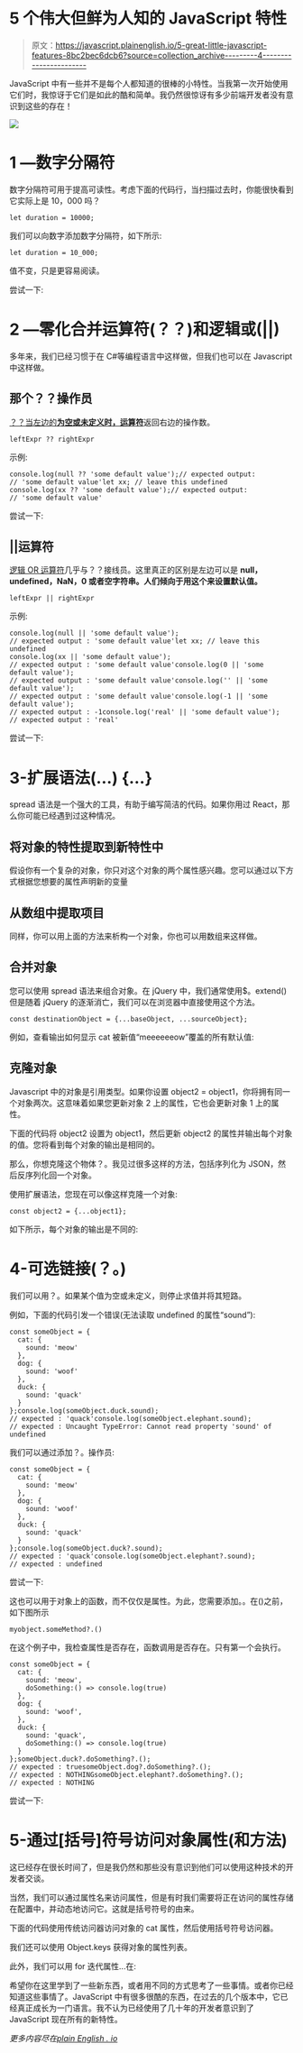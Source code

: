 # 5 个伟大但鲜为人知的 JavaScript 特性

> 原文：<https://javascript.plainenglish.io/5-great-little-javascript-features-8bc2bec6dcb6?source=collection_archive---------4----------------------->

JavaScript 中有一些并不是每个人都知道的很棒的小特性。当我第一次开始使用它们时，我惊讶于它们是如此的酷和简单。我仍然很惊讶有多少前端开发者没有意识到这些的存在！

![](img/72e0cf38fdeccbdffb17f046da3803e7.png)

# 1 —数字分隔符

数字分隔符可用于提高可读性。考虑下面的代码行，当扫描过去时，你能很快看到它实际上是 10，000 吗？

```
let duration = 10000;
```

我们可以向数字添加数字分隔符，如下所示:

```
let duration = 10_000;
```

值不变，只是更容易阅读。

尝试一下:

# 2 —零化合并运算符(？？)和逻辑或(||)

多年来，我们已经习惯于在 C#等编程语言中这样做，但我们也可以在 Javascript 中这样做。

## 那个？？操作员

[？？当左边的**为空或未定义时，运算符**](https://developer.mozilla.org/en-US/docs/Web/JavaScript/Reference/Operators/Nullish_coalescing_operator)返回右边的操作数。

```
leftExpr ?? rightExpr
```

示例:

```
console.log(null ?? 'some default value');// expected output:
// 'some default value'let xx; // leave this undefined
console.log(xx ?? 'some default value');// expected output: 
// 'some default value'
```

尝试一下:

## ||运算符

[逻辑 OR 运算符](https://developer.mozilla.org/en-US/docs/Web/JavaScript/Reference/Operators/Logical_OR)几乎与？？接线员。这里真正的区别是左边可以是 **null，undefined，NaN，0 或者空字符串。人们倾向于用这个来设置默认值。**

```
leftExpr || rightExpr
```

示例:

```
console.log(null || 'some default value');
// expected output : 'some default value'let xx; // leave this undefined
console.log(xx || 'some default value');
// expected output : 'some default value'console.log(0 || 'some default value');
// expected output : 'some default value'console.log('' || 'some default value');
// expected output : 'some default value'console.log(-1 || 'some default value');
// expected output : -1console.log('real' || 'some default value');
// expected output : 'real'
```

尝试一下:

# 3-扩展语法(…) {…}

spread 语法是一个强大的工具，有助于编写简洁的代码。如果你用过 React，那么你可能已经遇到过这种情况。

## 将对象的特性提取到新特性中

假设你有一个复杂的对象，你只对这个对象的两个属性感兴趣。您可以通过以下方式根据您想要的属性声明新的变量

## 从数组中提取项目

同样，你可以用上面的方法来析构一个对象，你也可以用数组来这样做。

## 合并对象

您可以使用 spread 语法来组合对象。在 jQuery 中，我们通常使用$。extend()但是随着 jQuery 的逐渐消亡，我们可以在浏览器中直接使用这个方法。

```
const destinationObject = {...baseObject, ...sourceObject};
```

例如，查看输出如何显示 cat 被新值“meeeeeeow”覆盖的所有默认值:

## 克隆对象

Javascript 中的对象是引用类型。如果你设置 object2 = object1，你将拥有同一个对象两次。这意味着如果您更新对象 2 上的属性，它也会更新对象 1 上的属性。

下面的代码将 object2 设置为 object1，然后更新 object2 的属性并输出每个对象的值。您将看到每个对象的输出是相同的。

那么，你想克隆这个物体？。我见过很多这样的方法，包括序列化为 JSON，然后反序列化回一个对象。

使用扩展语法，您现在可以像这样克隆一个对象:

```
const object2 = {...object1};
```

如下所示，每个对象的输出是不同的:

# 4-可选链接(？。)

我们可以用？。如果某个值为空或未定义，则停止求值并将其短路。

例如，下面的代码引发一个错误(无法读取 undefined 的属性“sound”):

```
const someObject = {
  cat: {
    sound: 'meow'
  },
  dog: {
    sound: 'woof'
  },
  duck: {
    sound: 'quack'
  }
};console.log(someObject.duck.sound);
// expected : 'quack'console.log(someObject.elephant.sound);
// expected : Uncaught TypeError: Cannot read property 'sound' of undefined
```

我们可以通过添加？。操作员:

```
const someObject = {
  cat: {
    sound: 'meow'
  },
  dog: {
    sound: 'woof'
  },
  duck: {
    sound: 'quack'
  }
};console.log(someObject.duck?.sound);
// expected : 'quack'console.log(someObject.elephant?.sound);
// expected : undefined
```

尝试一下:

这也可以用于对象上的函数，而不仅仅是属性。为此，您需要添加。。在()之前，如下图所示

```
myobject.someMethod?.()
```

在这个例子中，我检查属性是否存在，函数调用是否存在。只有第一个会执行。

```
const someObject = {
  cat: {
    sound: 'meow',
    doSomething:() => console.log(true)
  },
  dog: {
    sound: 'woof',
  },
  duck: {
    sound: 'quack',
    doSomething:() => console.log(true)
  }
};someObject.duck?.doSomething?.();
// expected : truesomeObject.dog?.doSomething?.();
// expected : NOTHINGsomeObject.elephant?.doSomething?.();
// expected : NOTHING
```

尝试一下:

# 5-通过[括号]符号访问对象属性(和方法)

这已经存在很长时间了，但是我仍然和那些没有意识到他们可以使用这种技术的开发者交谈。

当然，我们可以通过属性名来访问属性，但是有时我们需要将正在访问的属性存储在配置中，并动态地访问它。这就是括号符号的由来。

下面的代码使用传统访问器访问对象的 cat 属性，然后使用括号符号访问器。

我们还可以使用 Object.keys 获得对象的属性列表。

此外，我们可以用 for 迭代属性...在:

希望你在这里学到了一些新东西，或者用不同的方式思考了一些事情。或者你已经知道这些事情了。JavaScript 中有很多很酷的东西，在过去的几个版本中，它已经真正成长为一门语言。我不认为已经使用了几十年的开发者意识到了 JavaScript 现在所有的新特性。

*更多内容尽在*[*plain English . io*](http://plainenglish.io/)